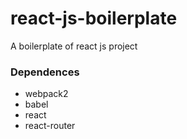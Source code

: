 # react-js-boilerplate
A boilerplate of react js project


### Dependences

* webpack2
* babel
* react
* react-router
